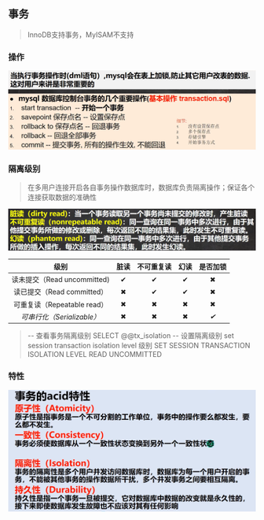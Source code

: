 ##  事务

> InnoDB支持事务，MyISAM不支持



###  操作

![image-20230115122536735](Typora_img/事务.asset/image-20230115122536735.png)



###  隔离级别

> 在多用户连接开启各自事务操作数据库时，数据库负责隔离操作；保证各个连接获取数据的准确性

![image-20230115124258571](Typora_img/事务.asset/image-20230115124258571.png)

|            级别             | 脏读 | 不可重复读 | 幻读 | 是否加锁 |
| :-------------------------: | :--: | :--------: | :--: | :------: |
| 读未提交（Read uncommitted) |  ✔   |     ✔      |  ✔   |    ✖     |
| 读已提交（Read committed）  |  ✖   |     ✔      |  ✔   |    ✖     |
| 可重复读（Repeatable read） |  ✖   |     ✖      |  ✖   |    ✖     |
| *可串行化（Serializable）*  |  ✖   |     ✖      |  ✖   |   *✔*    |

> -- 查看事务隔离级别
> SELECT @@tx_isolation
> -- 设置隔离级别 set session transaction isolation level 级别
> SET SESSION TRANSACTION ISOLATION LEVEL READ UNCOMMITTED



###  特性

![image-20230115144832774](Typora_img/事务.asset/image-20230115144832774.png)